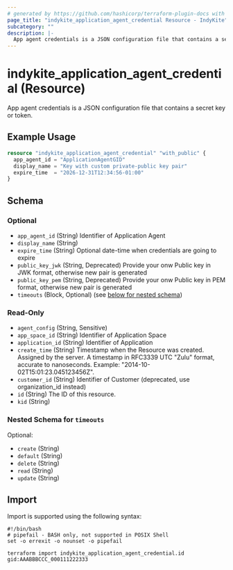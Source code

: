 ```yaml
---
# generated by https://github.com/hashicorp/terraform-plugin-docs with custom templates
page_title: "indykite_application_agent_credential Resource - IndyKite"
subcategory: ""
description: |-
  App agent credentials is a JSON configuration file that contains a secret key or token.
---
```


# indykite_application_agent_credential (Resource)

App agent credentials is a JSON configuration file that contains a secret key or token.

## Example Usage

```terraform
resource "indykite_application_agent_credential" "with_public" {
  app_agent_id = "ApplicationAgentGID"
  display_name = "Key with custom private-public key pair"
  expire_time  = "2026-12-31T12:34:56-01:00"
}
```

<!-- schema generated by tfplugindocs -->
## Schema

### Optional

- `app_agent_id` (String) Identifier of Application Agent
- `display_name` (String)
- `expire_time` (String) Optional date-time when credentials are going to expire
- `public_key_jwk` (String, Deprecated) Provide your onw Public key in JWK format, otherwise new pair is generated
- `public_key_pem` (String, Deprecated) Provide your onw Public key in PEM format, otherwise new pair is generated
- `timeouts` (Block, Optional) (see [below for nested schema](#nestedblock--timeouts))

### Read-Only

- `agent_config` (String, Sensitive)
- `app_space_id` (String) Identifier of Application Space
- `application_id` (String) Identifier of Application
- `create_time` (String) Timestamp when the Resource was created. Assigned by the server. A timestamp in RFC3339 UTC "Zulu" format, accurate to nanoseconds. Example: "2014-10-02T15:01:23.045123456Z".
- `customer_id` (String) Identifier of Customer (deprecated, use organization_id instead)
- `id` (String) The ID of this resource.
- `kid` (String)

<a id="nestedblock--timeouts"></a>
### Nested Schema for `timeouts`

Optional:

- `create` (String)
- `default` (String)
- `delete` (String)
- `read` (String)
- `update` (String)

## Import

Import is supported using the following syntax:
```shell
#!/bin/bash
# pipefail - BASH only, not supported in POSIX Shell
set -o errexit -o nounset -o pipefail

terraform import indykite_application_agent_credential.id gid:AAABBBCCC_000111222333
```
